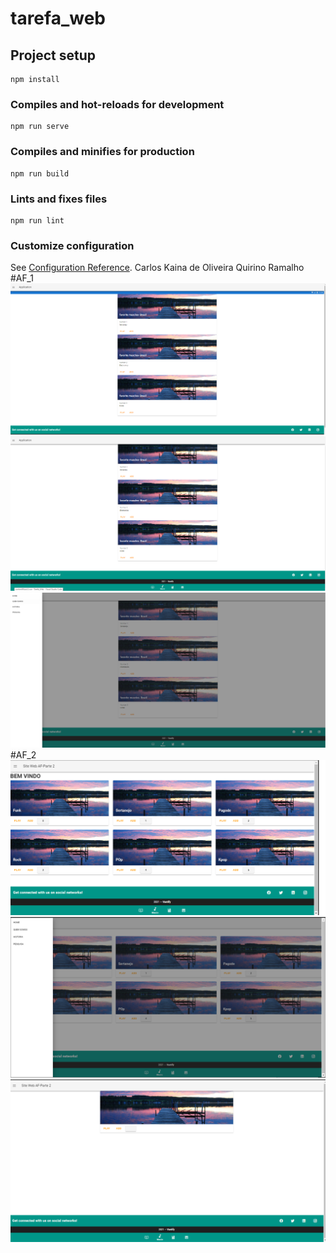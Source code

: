 # tarefa_web

## Project setup
```
npm install
```

### Compiles and hot-reloads for development
```
npm run serve
```

### Compiles and minifies for production
```
npm run build
```

### Lints and fixes files
```
npm run lint
```

### Customize configuration
See [Configuration Reference](https://cli.vuejs.org/config/).
Carlos Kaina de Oliveira Quirino Ramalho
#AF_1
![img1](/src/assets/Tela1.png)
![img2](/src/assets/Tela2.png)
![img3](/src/assets/Tela3.png)
#AF_2
![img4](/src/assets/af_2_1.png)
![img5](/src/assets/af_2_2.png)
![img6](/src/assets/af_2_3.png)
